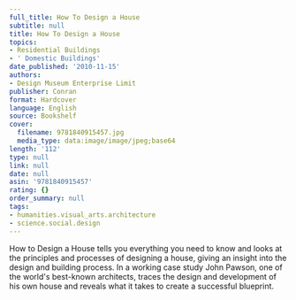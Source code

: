 ```yaml
---
full_title: How To Design a House
subtitle: null
title: How To Design a House
topics:
- Residential Buildings
- ' Domestic Buildings'
date_published: '2010-11-15'
authors:
- Design Museum Enterprise Limit
publisher: Conran
format: Hardcover
language: English
source: Bookshelf
cover:
  filename: 9781840915457.jpg
  media_type: data:image/image/jpeg;base64
length: '112'
type: null
link: null
date: null
asin: '9781840915457'
rating: {}
order_summary: null
tags:
- humanities.visual_arts.architecture
- science.social.design
---
```

How to Design a House tells you everything you need to know and looks at the principles and processes of designing a house, giving an insight into the design and building process. In a working case study John Pawson, one of the world's best-known architects, traces the design and development of his own house and reveals what it takes to create a successful blueprint.
